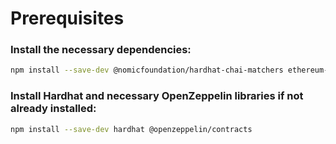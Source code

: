 # Prerequisites

### Install the necessary dependencies:

```bash
npm install --save-dev @nomicfoundation/hardhat-chai-matchers ethereum-waffle chai
```

### Install Hardhat and necessary OpenZeppelin libraries if not already installed:

```bash
npm install --save-dev hardhat @openzeppelin/contracts
```

